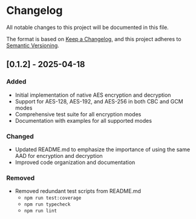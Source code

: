 # Changelog

All notable changes to this project will be documented in this file.

The format is based on [Keep a Changelog](https://keepachangelog.com/en/1.0.0/),
and this project adheres to [Semantic Versioning](https://semver.org/spec/v2.0.0.html).

## [0.1.2] - 2025-04-18

### Added

- Initial implementation of native AES encryption and decryption
- Support for AES-128, AES-192, and AES-256 in both CBC and GCM modes
- Comprehensive test suite for all encryption modes
- Documentation with examples for all supported modes

### Changed

- Updated README.md to emphasize the importance of using the same AAD for encryption and decryption
- Improved code organization and documentation

### Removed

- Removed redundant test scripts from README.md
  - `npm run test:coverage`
  - `npm run typecheck`
  - `npm run lint`
